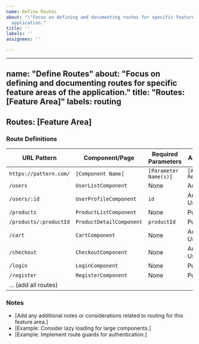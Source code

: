 ```yaml
---
name: Define Routes
about: "\"Focus on defining and documenting routes for specific feature areas of the
  application."
title: ''
labels: ''
assignees: ''

---
```


---
name: "Define Routes"
about: "Focus on defining and documenting routes for specific feature areas of the application."
title: "Routes: [Feature Area]"
labels: routing
---

## Routes: [Feature Area]

### Route Definitions

| URL Pattern | Component/Page | Required Parameters | Access Control |
|---|---|---|---|
| `https://pattern.com/` | `[Component Name]` | `[Parameter Name(s)]` | `[Access Requirement(s)]` |
| `/users` | `UserListComponent` | None | Admin Only |
| `/users/:id` | `UserProfileComponent` | `id` | Authenticated User |
| `/products` | `ProductListComponent` | None | Public |
| `/products/:productId` | `ProductDetailComponent` | `productId` | Public |
| `/cart` | `CartComponent` | None | Authenticated User |
| `/checkout` | `CheckoutComponent` | None | Authenticated User |
| `/login` | `LoginComponent` | None | Public |
| `/register` | `RegisterComponent` | None | Public |
| ... (add all routes)

### Notes

* [Add any additional notes or considerations related to routing for this feature area.]
* [Example: Consider lazy loading for large components.]
* [Example: Implement route guards for authentication.]
